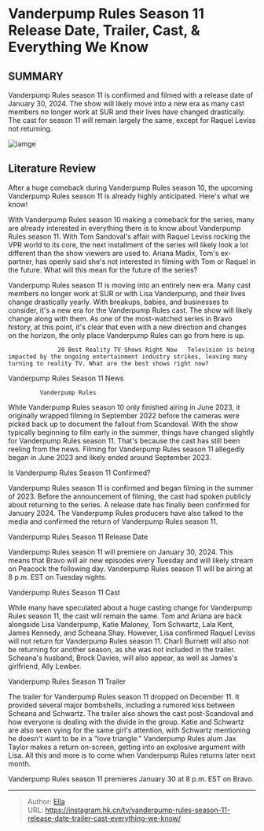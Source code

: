 # Vanderpump Rules Season 11 Release Date, Trailer, Cast, &amp; Everything We Know


## SUMMARY 



  Vanderpump Rules season 11 is confirmed and filmed with a release date of January 30, 2024.   The show will likely move into a new era as many cast members no longer work at SUR and their lives have changed drastically.   The cast for season 11 will remain largely the same, except for Raquel Leviss not returning.  

![iamge](https://static1.srcdn.com/wordpress/wp-content/uploads/2023/12/editor-task-retitled_-vanderpump-rules-season-11_-release-date-trailer-cast-everything-we-know.png)

## Literature Review
After a huge comeback during Vanderpump Rules season 10, the upcoming Vanderpump Rules season 11 is already highly anticipated. Here&#39;s what we know!




With Vanderpump Rules season 10 making a comeback for the series, many are already interested in everything there is to know about Vanderpump Rules season 11. With Tom Sandoval&#39;s affair with Raquel Leviss rocking the VPR world to its core, the next installment of the series will likely look a lot different than the show viewers are used to. Ariana Madix, Tom&#39;s ex-partner, has openly said she&#39;s not interested in filming with Tom or Raquel in the future. What will this mean for the future of the series?




Vanderpump Rules season 11 is moving into an entirely new era. Many cast members no longer work at SUR or with Lisa Vanderpump, and their lives change drastically yearly. With breakups, babies, and businesses to consider, it&#39;s a new era for the Vanderpump Rules cast. The show will likely change along with them. As one of the most-watched series in Bravo history, at this point, it&#39;s clear that even with a new direction and changes on the horizon, the only place Vanderpump Rules can go from here is up.

                  20 Best Reality TV Shows Right Now   Television is being impacted by the ongoing entertainment industry strikes, leaving many turning to reality TV. What are the best shows right now?    


 Vanderpump Rules Season 11 News 
          

             Vanderpump Rules   




While Vanderpump Rules season 10 only finished airing in June 2023, it originally wrapped filming in September 2022 before the cameras were picked back up to document the fallout from Scandoval. With the show typically beginning to film early in the summer, things have changed slightly for Vanderpump Rules season 11. That&#39;s because the cast has still been reeling from the news. Filming for Vanderpump Rules season 11 allegedly began in June 2023 and likely ended around September 2023.



 Is Vanderpump Rules Season 11 Confirmed? 
          

Vanderpump Rules season 11 is confirmed and began filming in the summer of 2023. Before the announcement of filming, the cast had spoken publicly about returning to the series. A release date has finally been confirmed for January 2024. The Vanderpump Rules producers have also talked to the media and confirmed the return of Vanderpump Rules season 11.






 Vanderpump Rules Season 11 Release Date 
          

Vanderpump Rules season 11 will premiere on January 30, 2024. This means that Bravo will air new episodes every Tuesday and will likely stream on Peacock the following day. Vanderpump Rules season 11 will be airing at 8 p.m. EST on Tuesday nights.



 Vanderpump Rules Season 11 Cast 
          

While many have speculated about a huge casting change for Vanderpump Rules season 11, the cast will remain the same. Tom and Ariana are back alongside Lisa Vanderpump, Katie Maloney, Tom Schwartz, Lala Kent, James Kennedy, and Scheana Shay. However, Lisa confirmed Raquel Leviss will not return for Vanderpump Rules season 11. Charli Burnett will also not be returning for another season, as she was not included in the trailer. Scheana&#39;s husband, Brock Davies, will also appear, as well as James&#39;s girlfriend, Ally Lewber.






 Vanderpump Rules Season 11 Trailer 

 

The trailer for Vanderpump Rules season 11 dropped on December 11. It provided several major bombshells, including a rumored kiss between Scheana and Schwartz. The trailer also shows the cast post-Scandoval and how everyone is dealing with the divide in the group. Katie and Schwartz are also seen vying for the same girl&#39;s attention, with Schwartz mentioning he doesn&#39;t want to be in a &#34;love triangle.&#34; Vanderpump Rules alum Jax Taylor makes a return on-screen, getting into an explosive argument with Lisa. All this and more is to come when Vanderpump Rules returns later next month.



Vanderpump Rules season 11 premieres January 30 at 8 p.m. EST on Bravo.








---

> Author: [Ella](https://instagram.hk.cn/)  
> URL: https://instagram.hk.cn/tv/vanderpump-rules-season-11-release-date-trailer-cast-everything-we-know/  

